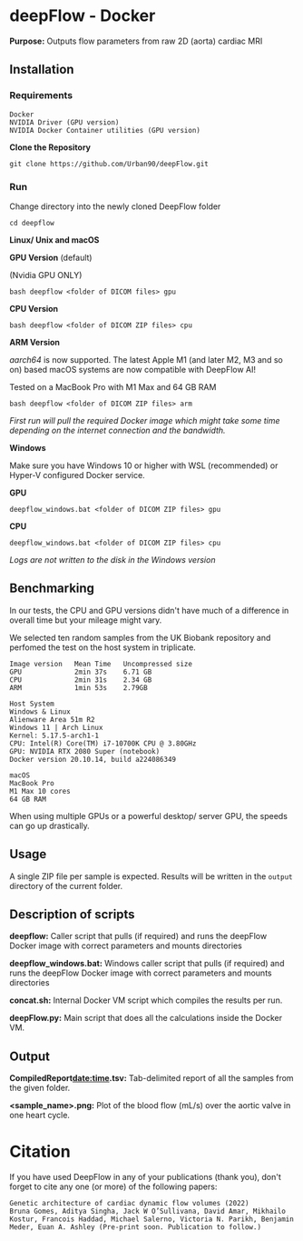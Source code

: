 # deepFlow - Docker #

**Purpose:** Outputs flow parameters from raw 2D (aorta) cardiac MRI

## Installation ##

### Requirements ###

```text
Docker
NVIDIA Driver (GPU version)
NVIDIA Docker Container utilities (GPU version)
```

**Clone the Repository**

`git clone https://github.com/Urban90/deepFlow.git`

### Run ###

Change directory into the newly cloned DeepFlow folder

`cd deepflow`

**Linux/ Unix and macOS**

**GPU Version** (default)

(Nvidia GPU ONLY)

`bash deepflow <folder of DICOM files> gpu`

**CPU Version**

`bash deepflow <folder of DICOM ZIP files> cpu`

**ARM Version**

*aarch64* is now supported. The latest Apple M1 (and later M2, M3 and so on) based macOS systems are now compatible with DeepFlow AI!

Tested on a MacBook Pro with M1 Max and 64 GB RAM

`bash deepflow <folder of DICOM ZIP files> arm`

*First run will pull the required Docker image which might take some time depending on the internet connection and the bandwidth.*

**Windows**

Make sure you have Windows 10 or higher with WSL (recommended) or Hyper-V configured Docker service.

**GPU**

`deepflow_windows.bat <folder of DICOM ZIP files> gpu`


**CPU**

`deepflow_windows.bat <folder of DICOM ZIP files> cpu`

*Logs are not written to the disk in the Windows version*

## Benchmarking ##

In our tests, the CPU and GPU versions didn't have much of a difference in overall time but your mileage might vary.

We selected ten random samples from the UK Biobank repository and perfomed the test on the host system in triplicate.

```text
Image version   Mean Time   Uncompressed size
GPU             2min 37s    6.71 GB
CPU             2min 31s    2.34 GB
ARM             1min 53s    2.79GB
```

```text
Host System
Windows & Linux
Alienware Area 51m R2
Windows 11 | Arch Linux
Kernel: 5.17.5-arch1-1
CPU: Intel(R) Core(TM) i7-10700K CPU @ 3.80GHz
GPU: NVIDIA RTX 2080 Super (notebook)
Docker version 20.10.14, build a224086349

macOS
MacBook Pro
M1 Max 10 cores
64 GB RAM
```

When using multiple GPUs or a powerful desktop/ server GPU, the speeds can go up drastically.

## Usage ##

A single ZIP file per sample is expected.
Results will be written in the `output` directory of the current folder.

## Description of scripts ##

**deepflow:** Caller script that pulls (if required) and runs the deepFlow Docker image with correct parameters and mounts directories

**deepflow_windows.bat:** Windows caller script that pulls (if required) and runs the deepFlow Docker image with correct parameters and mounts directories

**concat.sh:** Internal Docker VM script which compiles the results per run.

**deepFlow.py:** Main script that does all the calculations inside the Docker VM.

## Output ##

**CompiledReport<date:time>.tsv:** Tab-delimited report of all the samples from the given folder.

**<sample_name>.png:** Plot of the blood flow (mL/s) over the aortic valve in one heart cycle.

# Citation #

If you have used DeepFlow in any of your publications (thank you), don't forget to cite any one (or more) of the following papers:

```text
Genetic architecture of cardiac dynamic flow volumes (2022)
Bruna Gomes, Aditya Singha, Jack W O’Sullivana, David Amar, Mikhailo Kostur, Francois Haddad, Michael Salerno, Victoria N. Parikh, Benjamin Meder, Euan A. Ashley (Pre-print soon. Publication to follow.)
```
